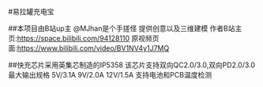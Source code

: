 #易拉罐充电宝

##本项目由B站up主 @MJhan是个手搓怪 提供创意以及三维建模
  作者B站主页:https://space.bilibili.com/94128110
  原视频页面:https://www.bilibili.com/video/BV1NV4y1J7MQ
  
##快充芯片采用英集芯制造的IP5358
  该芯片支持双向QC2.0/3.0,双向PD2.0/3.0
  最大输出规格 5V/3.1A 9V/2.0A 12V/1.5A
  支持电池和PCB温度检测
  
